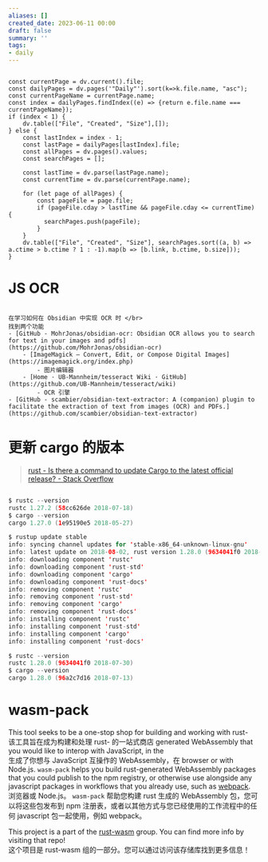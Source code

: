 ```yaml
---
aliases: []
created_date: 2023-06-11 00:00
draft: false
summary: ''
tags:
- daily
---
```


```dataviewjs

const currentPage = dv.current().file;
const dailyPages = dv.pages('"Daily"').sort(k=>k.file.name, "asc");
const currentPageName = currentPage.name;
const index = dailyPages.findIndex((e) => {return e.file.name === currentPageName});
if (index < 1) {
	dv.table(["File", "Created", "Size"],[]);
} else {
	const lastIndex = index - 1;
	const lastPage = dailyPages[lastIndex].file;
	const allPages = dv.pages().values;
	const searchPages = [];
	
	const lastTime = dv.parse(lastPage.name);
	const currentTime = dv.parse(currentPage.name);

	for (let page of allPages) {
		const pageFile = page.file;
		if (pageFile.cday > lastTime && pageFile.cday <= currentTime) {
		  searchPages.push(pageFile);
		}
	}
	dv.table(["File", "Created", "Size"], searchPages.sort((a, b) => a.ctime > b.ctime ? 1 : -1).map(b => [b.link, b.ctime, b.size]));
}

```

# JS OCR

```ad-note

在学习如何在 Obsidian 中实现 OCR 时 </br>
找到两个功能
- [GitHub - MohrJonas/obsidian-ocr: Obsidian OCR allows you to search for text in your images and pdfs](https://github.com/MohrJonas/obsidian-ocr)
	- [ImageMagick – Convert, Edit, or Compose Digital Images](https://imagemagick.org/index.php)
		- 图片编辑器
	- [Home · UB-Mannheim/tesseract Wiki · GitHub](https://github.com/UB-Mannheim/tesseract/wiki)
		- OCR 引擎
- [GitHub - scambier/obsidian-text-extractor: A (companion) plugin to facilitate the extraction of text from images (OCR) and PDFs.](https://github.com/scambier/obsidian-text-extractor)

```
# 更新 cargo 的版本

> [rust - Is there a command to update Cargo to the latest official release? - Stack Overflow](https://stackoverflow.com/questions/37928591/is-there-a-command-to-update-cargo-to-the-latest-official-release)

```java

$ rustc --version
rustc 1.27.2 (58cc626de 2018-07-18)
$ cargo --version
cargo 1.27.0 (1e95190e5 2018-05-27)

$ rustup update stable
info: syncing channel updates for 'stable-x86_64-unknown-linux-gnu'
info: latest update on 2018-08-02, rust version 1.28.0 (9634041f0 2018-07-30)
info: downloading component 'rustc'
info: downloading component 'rust-std'
info: downloading component 'cargo'
info: downloading component 'rust-docs'
info: removing component 'rustc'
info: removing component 'rust-std'
info: removing component 'cargo'
info: removing component 'rust-docs'
info: installing component 'rustc'
info: installing component 'rust-std'
info: installing component 'cargo'
info: installing component 'rust-docs'

$ rustc --version
rustc 1.28.0 (9634041f0 2018-07-30)
$ cargo --version
cargo 1.28.0 (96a2c7d16 2018-07-13)

```

# wasm-pack

This tool seeks to be a one-stop shop for building and working with rust-  
该工具旨在成为构建和处理 rust- 的一站式商店 generated WebAssembly that you would like to interop with JavaScript, in the  
生成了你想与 JavaScript 互操作的 WebAssembly，在 browser or with Node.js. `wasm-pack` helps you build rust-generated WebAssembly packages that you could publish to the npm registry, or otherwise use alongside any javascript packages in workflows that you already use, such as [webpack](https://webpack.js.org/).  
浏览器或 Node.js。 `wasm-pack` 帮助您构建 rust 生成的 WebAssembly 包，您可以将这些包发布到 npm 注册表，或者以其他方式与您已经使用的工作流程中的任何 javascript 包一起使用，例如 webpack。

This project is a part of the [rust-wasm](https://github.com/rustwasm/team) group. You can find more info by visiting that repo!  
这个项目是 rust-wasm 组的一部分。您可以通过访问该存储库找到更多信息！